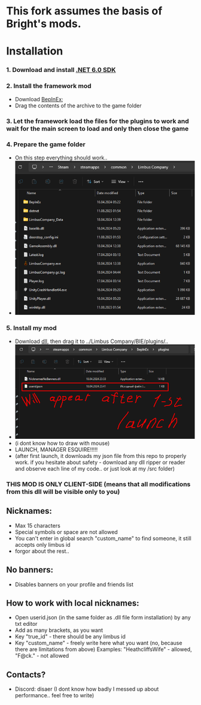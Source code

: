 # This fork assumes the basis of Bright's mods.

# Installation
### 1. Download and install [.NET 6.0 SDK](https://dotnet.microsoft.com/en-us/download/dotnet/thank-you/sdk-6.0.413-windows-x64-installer)
### 2. Install the framework mod
   - Download [BepInEx](https://github.com/LocalizeLimbusCompany/BepInEx_For_LLC/releases/tag/v6.0.1-LLC);
   - Drag the contents of the archive to the game folder
### 3. Let the framework load the files for the plugins to work and wait for the main screen to load and only then close the game
### 4. Prepare the game folder
   - On this step everything should work..
   - ![This is how should look your game folder](/src/firstscreen.png?raw=true)
### 5. Install my mod
   - Download [dll](../../releases), then drag it to ../Limbus Company/BIE/plugins/..
   - ![This is how should look your plugin folder with installed dll](/src/secondscreen.png?raw=true)
   - (i dont know how to draw with mouse)
   - LAUNCH, MANAGER ESQUIRE!!!!!
   - (after first launch, it downloads my json file from this repo to properly work. if you hesitate about safety - download any dll ripper or reader and observe each line of my code.. or just look at my /src folder)

### THIS MOD IS ONLY CLIENT-SIDE (means that all modifications from this dll will be visible only to you)
## Nicknames:
- Max 15 characters
- Special symbols or space are not allowed
- You can't enter in global search "custom_name" to find someone, it still accepts only limbus id
- forgor about the rest..

## No banners:
- Disables banners on your profile and friends list

## How to work with local nicknames:
- Open userid.json (in the same folder as .dll file form installation) by any txt editor
- Add as many brackets, as you want
- Key "true_id" - there should be any limbus id
- Key "custom_name" - freely write here what you want (no, because there are limitations from above)
  Examples: "HeathcliffsWife" - allowed, "F@ck." - not allowed

## Contacts?
- Discord: disaer
  (I dont know how badly I messed up about performance.. feel free to write)
